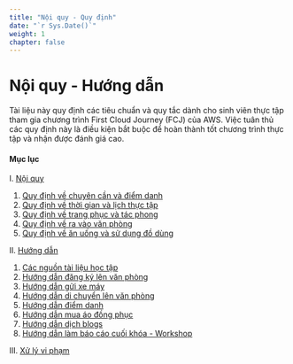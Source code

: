 ```yaml
---
title: "Nội quy - Quy định"
date: "`r Sys.Date()`"
weight: 1
chapter: false
---
```



# Nội quy - Hướng dẫn
Tài liệu này quy định các tiêu chuẩn và quy tắc dành cho sinh viên thực tập tham gia chương trình First Cloud Journey (FCJ) của AWS. Việc tuân thủ các quy định này là điều kiện bắt buộc để hoàn thành tốt chương trình thực tập và nhận được đánh giá cao.

#### Mục lục

I. [Nội quy](1-regulations/)

1.  [Quy định về chuyên cần và điểm danh](1-regulations/1.1-diligence/)
2.  [Quy định về thời gian và lịch thực tập](1-regulations/1.2-time/)
3.  [Quy định về trang phục và tác phong](1-regulations/1.3-dress-code/)
4.  [Quy định về ra vào văn phòng](1-regulations/1.4-inout/)
5.  [Quy định về ăn uống và sử dụng đồ dùng](1-regulations/1.5-eatuse/)

II. [Hướng dẫn](2-instructions/)

1.  [Các nguồn tài liệu học tập](2-instructions/2.1-document/)
2.  [Hướng dẫn đăng ký lên văn phòng](2-instructions/2.2-register//)
3.  [Hướng dẫn gửi xe máy](2-instructions/2.3-parking/)
4.  [Hướng dẫn di chuyển lên văn phòng](2-instructions/2.4-moving/)
5.  [Hướng dẫn điểm danh](2-instructions/2.5-attendance/)
6.  [Hướng dẫn mua áo đồng phục](2-instructions/2.6-uniform/)
7.  [Hướng dẫn dịch blogs](2-instructions/2.7-blogs/)
8.  [Hướng dẫn làm báo cáo cuối khóa - Workshop](2-instructions/2.8-workshop/)
  
III. [Xử lý vi phạm](3-violations/)

